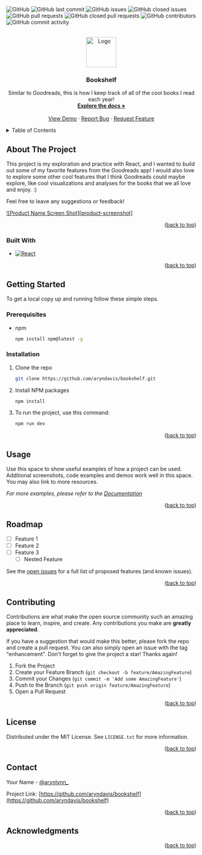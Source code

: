 
<!-- PROJECT SHIELDS -->
<!--
*** I'm using markdown "reference style" links for readability.
*** Reference links are enclosed in brackets [ ] instead of parentheses ( ).
*** See the bottom of this document for the declaration of the reference variables
*** for contributors-url, forks-url, etc. This is an optional, concise syntax you may use.
*** https://www.markdownguide.org/basic-syntax/#reference-style-links
-->

![GitHub](https://img.shields.io/github/license/aryndavis/bookshelf)
![GitHub last commit](https://img.shields.io/github/last-commit/aryndavis/bookshelf)
![GitHub issues](https://img.shields.io/github/issues-raw/aryndavis/bookshelf)
![GitHub closed issues](https://img.shields.io/github/issues-closed-raw/aryndavis/bookshelf)
![GitHub pull requests](https://img.shields.io/github/issues-pr/aryndavis/bookshelf)
![GitHub closed pull requests](https://img.shields.io/github/issues-pr-closed/aryndavis/bookshelf)
![GitHub contributors](https://img.shields.io/github/contributors/aryndavis/bookshelf)
![GitHub commit activity](https://img.shields.io/github/commit-activity/m/aryndavis/bookshelf)
<!-- PROJECT LOGO -->
<br />
<div align="center">
  <a href="https://github.com/aryndavis/bookshelf">
    <img src="images/logo.png" alt="Logo" width="80" height="80">
  </a>

<h3 align="center">Bookshelf</h3>

  <p align="center">
    Similar to Goodreads, this is how I keep track of all of the cool books I read each year!
    <br />
    <a href="https://github.com/aryndavis/bookshelf"><strong>Explore the docs »</strong></a>
    <br />
    <br />
    <a href="https://github.com/aryndavis/bookshelf">View Demo</a>
    ·
    <a href="https://github.com/aryndavis/bookshelf/issues">Report Bug</a>
    ·
    <a href="https://github.com/aryndavis/bookshelf/issues">Request Feature</a>
  </p>
</div>

<!-- TABLE OF CONTENTS -->
<details>
  <summary>Table of Contents</summary>
  <ol>
    <li>
      <a href="#about-the-project">About The Project</a>
      <ul>
        <li><a href="#built-with">Built With</a></li>
      </ul>
    </li>
    <li>
      <a href="#getting-started">Getting Started</a>
      <ul>
        <li><a href="#prerequisites">Prerequisites</a></li>
        <li><a href="#installation">Installation</a></li>
      </ul>
    </li>
    <li><a href="#usage">Usage</a></li>
    <li><a href="#roadmap">Roadmap</a></li>
    <li><a href="#contributing">Contributing</a></li>
    <li><a href="#license">License</a></li>
    <li><a href="#contact">Contact</a></li>
    <li><a href="#acknowledgments">Acknowledgments</a></li>
  </ol>
</details>

<!-- ABOUT THE PROJECT -->
## About The Project

This project is my exploration and practice with React, and I wanted to build out some of my favorite features from the Goodreads app! I would also love to explore some other cool features that I think Goodreads could maybe explore, like cool visualizations and analyses for the books that we all love and enjoy. :) 

Feel free to leave any suggestions or feedback! 

[![Product Name Screen Shot][product-screenshot]](https://example.com)


<p align="right">(<a href="#readme-top">back to top</a>)</p>

### Built With

* [![React][React.js]][React-url]

<p align="right">(<a href="#readme-top">back to top</a>)</p>

<!-- GETTING STARTED -->
## Getting Started

To get a local copy up and running follow these simple steps.

### Prerequisites


* npm

  ```sh
  npm install npm@latest -g
  ```

### Installation

1. Clone the repo

   ```sh
   git clone https://github.com/aryndavis/bookshelf.git
   ```

2. Install NPM packages

   ```sh
   npm install
   ```

3. To run the project, use this command:

    ```sh
   npm run dev
   ```


<p align="right">(<a href="#readme-top">back to top</a>)</p>

<!-- USAGE EXAMPLES -->
## Usage

Use this space to show useful examples of how a project can be used. Additional screenshots, code examples and demos work well in this space. You may also link to more resources.

_For more examples, please refer to the [Documentation](https://example.com)_

<p align="right">(<a href="#readme-top">back to top</a>)</p>

<!-- ROADMAP -->
## Roadmap

* [ ] Feature 1
* [ ] Feature 2
* [ ] Feature 3
  * [ ] Nested Feature

See the [open issues](https://github.com/aryndavis/bookshelf/issues) for a full list of proposed features (and known issues).

<p align="right">(<a href="#readme-top">back to top</a>)</p>

<!-- CONTRIBUTING -->
## Contributing

Contributions are what make the open source community such an amazing place to learn, inspire, and create. Any contributions you make are **greatly appreciated**.

If you have a suggestion that would make this better, please fork the repo and create a pull request. You can also simply open an issue with the tag "enhancement".
Don't forget to give the project a star! Thanks again!

1. Fork the Project
2. Create your Feature Branch (`git checkout -b feature/AmazingFeature`)
3. Commit your Changes (`git commit -m 'Add some AmazingFeature'`)
4. Push to the Branch (`git push origin feature/AmazingFeature`)
5. Open a Pull Request

<p align="right">(<a href="#readme-top">back to top</a>)</p>

<!-- LICENSE -->
## License

Distributed under the MIT License. See `LICENSE.txt` for more information.

<p align="right">(<a href="#readme-top">back to top</a>)</p>

<!-- CONTACT -->
## Contact

Your Name - [@arynlynn_](https://twitter.com/arynlynn_) 

Project Link: [https://github.com/aryndavis/bookshelf](https://github.com/aryndavis/bookshelf)

<p align="right">(<a href="#readme-top">back to top</a>)</p>

<!-- ACKNOWLEDGMENTS -->
## Acknowledgments


<p align="right">(<a href="#readme-top">back to top</a>)</p>

<!-- MARKDOWN LINKS & IMAGES -->
<!-- https://www.markdownguide.org/basic-syntax/#reference-style-links -->
[contributors-shield]: https://img.shields.io/github/contributors/aryndavis/bookshelf.svg?style=for-the-badge
[contributors-url]: https://github.com/aryndavis/bookshelf/graphs/contributors
[forks-shield]: https://img.shields.io/github/forks/aryndavis/bookshelf.svg?style=for-the-badge
[forks-url]: https://github.com/aryndavis/bookshelf/network/members
[stars-shield]: https://img.shields.io/github/stars/aryndavis/bookshelf.svg?style=for-the-badge
[stars-url]: https://github.com/aryndavis/bookshelf/stargazers
[issues-shield]: https://img.shields.io/github/issues/aryndavis/bookshelf.svg?style=for-the-badge
[issues-url]: https://github.com/aryndavis/bookshelf/issues
[license-shield]: https://img.shields.io/github/license/aryndavis/bookshelf.svg?style=for-the-badge
[license-url]: https://github.com/aryndavis/bookshelf/blob/master/LICENSE.txt
[linkedin-shield]: https://img.shields.io/badge/-LinkedIn-black.svg?style=for-the-badge&logo=linkedin&colorB=555
[linkedin-url]: https://linkedin.com/in/aryn-davis
[React.js]: https://img.shields.io/badge/React-20232A?style=for-the-badge&logo=react&logoColor=61DAFB
[React-url]: https://reactjs.org/